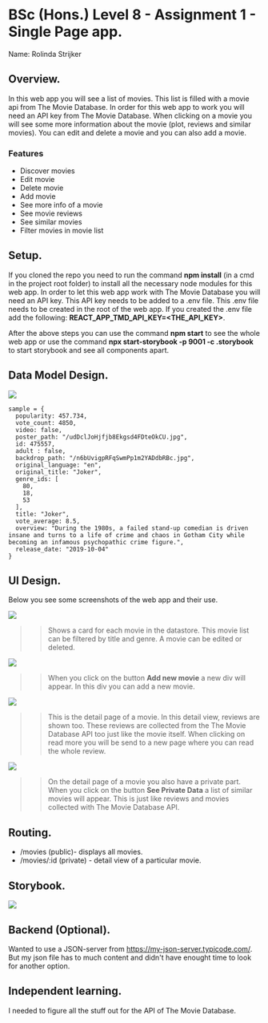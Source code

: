 # BSc (Hons.) Level 8 - Assignment 1 - Single Page app.

Name: Rolinda Strijker

## Overview.

In this web app you will see a list of movies. This list is filled with a movie api from The Movie Database. In order for this web app to work you will need an API key from The Movie Database. When clicking on a movie you will see some more information about the movie (plot, reviews and similar movies). You can edit and delete a movie and you can also add a movie.

### Features

- Discover movies
- Edit movie
- Delete movie
- Add movie
- See more info of a movie
- See movie reviews
- See similar movies
- Filter movies in movie list

## Setup.

If you cloned the repo you need to run the command **npm install** (in a cmd in the project root folder) to install all the necessary node modules for this web app.
In order to let this web app work with The Movie Database you will need an API key. This API key needs to be added to a .env file. This .env file needs to be created in the root of the web app. If you created the .env file add the following: **REACT_APP_TMD_API_KEY=<THE_API_KEY>**.

After the above steps you can use the command **npm start** to see the whole web app or use the command **npx start-storybook -p 9001 -c .storybook** to start storybook and see all components apart.

## Data Model Design.

![][model]

~~~
sample = {
  popularity: 457.734,
  vote_count: 4850,
  video: false,
  poster_path: "/udDclJoHjfjb8Ekgsd4FDteOkCU.jpg",
  id: 475557,
  adult : false,
  backdrop_path: "/n6bUvigpRFqSwmPp1m2YADdbRBc.jpg",
  original_language: "en",
  original_title: "Joker",
  genre_ids: [
    80,
    18,
    53
  ],
  title: "Joker",
  vote_average: 8.5,
  overview: "During the 1980s, a failed stand-up comedian is driven insane and turns to a life of crime and chaos in Gotham City while becoming an infamous psychopathic crime figure.",
  release_date: "2019-10-04"
}
~~~
## UI Design.

Below you see some screenshots of the web app and their use.

![][main]

>> Shows a card for each movie in the datastore. This movie list can be filtered by title and genre. A movie can be edited or deleted. 

![][addMovie]

>> When you click on the button **Add new movie** a new div will appear. In this div you can add a new movie.

![][detail]

>> This is the detail page of a movie. In this detail view, reviews are shown too. These reviews are collected from the The Movie Database API too just like the movie itself. When clicking on read more you will be send to a new page where you can read the whole review.

![][detailSimilar]

>> On the detail page of a movie you also have a private part. When you click on the button **See Private Data** a list of similar movies will appear. This is just like reviews and movies collected with The Movie Database API.

## Routing.

- /movies (public)- displays all movies.
- /movies/:id (private) - detail view of a particular movie.

## Storybook.

![][stories]

## Backend (Optional).

Wanted to use a JSON-server from https://my-json-server.typicode.com/. But my json file has to much content and didn't have enought time to look for another option.

## Independent learning.

I needed to figure all the stuff out for the API of The Movie Database.

[model]: ./img/model.png
[main]: ./img/main.png
[addMovie]: ./img/addMovie.PNG
[detail]: ./img/detail.png
[detailSimilar]: ./img/detailSimilar.png
[stories]: ./img/stories.png
